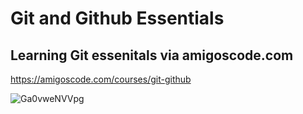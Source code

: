 # Git and Github Essentials

## Learning Git essenitals via amigoscode.com

https://amigoscode.com/courses/git-github

![Ga0vweNVVpg](https://user-images.githubusercontent.com/84038495/138755892-cf285e96-9e09-43ed-a156-f6c90d81a99a.jpg)

